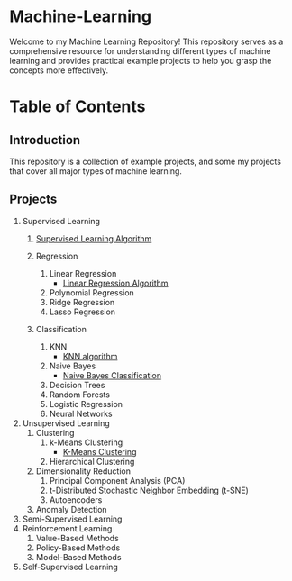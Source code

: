 # Machine-Learning
Welcome to my Machine Learning Repository! This repository serves as a comprehensive resource for understanding different types of machine learning and provides practical example projects to help you grasp the concepts more effectively.

# Table of Contents
## Introduction
This repository is a collection of example projects, and some my projects that cover all major types of machine learning.

## Projects
1. Supervised Learning
   1. [Supervised Learning Algorithm](https://github.com/Thamirawaran/Machine-Learning/blob/main/Supervised-Learning/Supervised_Learning_Ex.ipynb)
   2. Regression
      1. Linear Regression
         - [Linear Regression Algorithm](https://github.com/Thamirawaran/Machine-Learning/tree/main/Supervised-Learning/Linear-Regression)
      2. Polynomial Regression
      3. Ridge Regression
      4. Lasso Regression

   
   3. Classification
      1. KNN
         - [KNN algorithm](https://github.com/Thamirawaran/Machine-Learning/tree/main/Supervised-Learning/Classification/K-Nearest-Neighbors)
      2. Naive Bayes
         - [Naive Bayes Classification](https://github.com/Thamirawaran/Machine-Learning/tree/main/Supervised-Learning/Classification/Naive%20Bayes%20Classification)
      3. Decision Trees
      4. Random Forests
      5. Logistic Regression
      6. Neural Networks
3. Unsupervised Learning
   1. Clustering
      1. k-Means Clustering
         - [K-Means Clustering](https://github.com/Thamirawaran/Machine-Learning/tree/main/Unsupervised-Learning/K-Means%20Clustering)
      3. Hierarchical Clustering
   2. Dimensionality Reduction
      1. Principal Component Analysis (PCA)
      2. t-Distributed Stochastic Neighbor Embedding (t-SNE)
      3. Autoencoders
   3. Anomaly Detection
4. Semi-Supervised Learning
5. Reinforcement Learning
   1. Value-Based Methods
   2. Policy-Based Methods
   3. Model-Based Methods
6. Self-Supervised Learning
